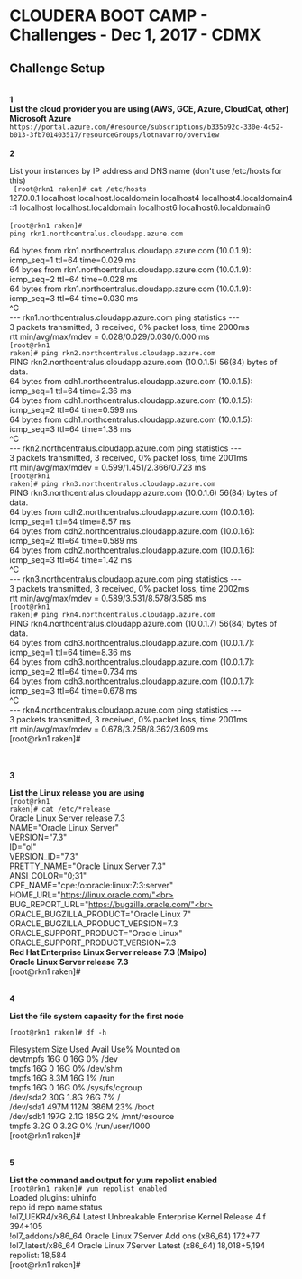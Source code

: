 <h1>CLOUDERA BOOT CAMP - Challenges - Dec 1, 2017 - CDMX</h1>

<h2>Challenge Setup</h2>

<br>
<b>1</b><br>
<b>List the cloud provider you are using (AWS, GCE, Azure, CloudCat, other)</b><br>
<b>
Microsoft Azure</b><br>
<code>https://portal.azure.com/#resource/subscriptions/b335b92c-330e-4c52-b013-3fb701403517/resourceGroups/lotnavarro/overview</code><br>
</b>
<br>
<b>2</b><br>

List your instances by IP address and DNS name (don't use /etc/hosts for this)<br>
<code>
[root@rkn1 raken]# cat /etc/hosts</code><br>
127.0.0.1   localhost localhost.localdomain localhost4 localhost4.localdomain4<br>
::1         localhost localhost.localdomain localhost6 localhost6.localdomain6<br>
<br>
<code>[root@rkn1 raken]# ping rkn1.northcentralus.cloudapp.azure.com<br></code>

64 bytes from rkn1.northcentralus.cloudapp.azure.com (10.0.1.9): icmp_seq=1 ttl=64 time=0.029 ms<br>
64 bytes from rkn1.northcentralus.cloudapp.azure.com (10.0.1.9): icmp_seq=2 ttl=64 time=0.028 ms<br>
64 bytes from rkn1.northcentralus.cloudapp.azure.com (10.0.1.9): icmp_seq=3 ttl=64 time=0.030 ms<br>
^C<br>
--- rkn1.northcentralus.cloudapp.azure.com ping statistics ---<br>
3 packets transmitted, 3 received, 0% packet loss, time 2000ms<br>
rtt min/avg/max/mdev = 0.028/0.029/0.030/0.000 ms<br>
<code>[root@rkn1 raken]# ping rkn2.northcentralus.cloudapp.azure.com<br></code>
PING rkn2.northcentralus.cloudapp.azure.com (10.0.1.5) 56(84) bytes of data.<br>
64 bytes from cdh1.northcentralus.cloudapp.azure.com (10.0.1.5): icmp_seq=1 ttl=64 time=2.36 ms<br>
64 bytes from cdh1.northcentralus.cloudapp.azure.com (10.0.1.5): icmp_seq=2 ttl=64 time=0.599 ms<br>
64 bytes from cdh1.northcentralus.cloudapp.azure.com (10.0.1.5): icmp_seq=3 ttl=64 time=1.38 ms<br>
^C<br>
--- rkn2.northcentralus.cloudapp.azure.com ping statistics ---<br>
3 packets transmitted, 3 received, 0% packet loss, time 2001ms<br>
rtt min/avg/max/mdev = 0.599/1.451/2.366/0.723 ms<br>
<code>[root@rkn1 raken]# ping rkn3.northcentralus.cloudapp.azure.com<br></code>
PING rkn3.northcentralus.cloudapp.azure.com (10.0.1.6) 56(84) bytes of data.<br>
64 bytes from cdh2.northcentralus.cloudapp.azure.com (10.0.1.6): icmp_seq=1 ttl=64 time=8.57 ms<br>
64 bytes from cdh2.northcentralus.cloudapp.azure.com (10.0.1.6): icmp_seq=2 ttl=64 time=0.589 ms<br>
64 bytes from cdh2.northcentralus.cloudapp.azure.com (10.0.1.6): icmp_seq=3 ttl=64 time=1.42 ms<br>
^C<br>
--- rkn3.northcentralus.cloudapp.azure.com ping statistics ---<br>
3 packets transmitted, 3 received, 0% packet loss, time 2002ms<br>
rtt min/avg/max/mdev = 0.589/3.531/8.578/3.585 ms<br>
<code>[root@rkn1 raken]# ping rkn4.northcentralus.cloudapp.azure.com<br></code>
PING rkn4.northcentralus.cloudapp.azure.com (10.0.1.7) 56(84) bytes of data.<br>
64 bytes from cdh3.northcentralus.cloudapp.azure.com (10.0.1.7): icmp_seq=1 ttl=64 time=8.36 ms<br>
64 bytes from cdh3.northcentralus.cloudapp.azure.com (10.0.1.7): icmp_seq=2 ttl=64 time=0.734 ms<br>
64 bytes from cdh3.northcentralus.cloudapp.azure.com (10.0.1.7): icmp_seq=3 ttl=64 time=0.678 ms<br>
^C<br>
--- rkn4.northcentralus.cloudapp.azure.com ping statistics ---<br>
3 packets transmitted, 3 received, 0% packet loss, time 2001ms<br>
rtt min/avg/max/mdev = 0.678/3.258/8.362/3.609 ms<br>
[root@rkn1 raken]# <br>
<br>

<br>
<b>3</b><br>

<b>List the Linux release you are using</b><br>
<code>[root@rkn1 raken]# cat /etc/*release</code><br>
Oracle Linux Server release 7.3<br>
NAME="Oracle Linux Server"<br>
VERSION="7.3"<br>
ID="ol"<br>
VERSION_ID="7.3"<br>
PRETTY_NAME="Oracle Linux Server 7.3"<br>
ANSI_COLOR="0;31"<br>
CPE_NAME="cpe:/o:oracle:linux:7:3:server"<br>
HOME_URL="https://linux.oracle.com/"<br>
BUG_REPORT_URL="https://bugzilla.oracle.com/"<br>
<br>
ORACLE_BUGZILLA_PRODUCT="Oracle Linux 7"<br>
ORACLE_BUGZILLA_PRODUCT_VERSION=7.3<br>
ORACLE_SUPPORT_PRODUCT="Oracle Linux"<br>
ORACLE_SUPPORT_PRODUCT_VERSION=7.3<br>
<b>Red Hat Enterprise Linux Server release 7.3 (Maipo)</b><br>
<b>Oracle Linux Server release 7.3</b><br>
[root@rkn1 raken]# 



<br>
<b>4</b><br>


<b>List the file system capacity for the first node</b><br>
<code>
[root@rkn1 raken]# df -h
</code><br>

Filesystem      Size  Used Avail Use% Mounted on<br>
devtmpfs         16G     0   16G   0% /dev<br>
tmpfs            16G     0   16G   0% /dev/shm<br>
tmpfs            16G  8.3M   16G   1% /run<br>
tmpfs            16G     0   16G   0% /sys/fs/cgroup<br>
/dev/sda2        30G  1.8G   26G   7% /<br>
/dev/sda1       497M  112M  386M  23% /boot<br>
/dev/sdb1       197G  2.1G  185G   2% /mnt/resource<br>
tmpfs           3.2G     0  3.2G   0% /run/user/1000<br>
[root@rkn1 raken]# <br>

<br>
<b>5</b><br>

<b>List the command and output for yum repolist enabled</b>
<code>
[root@rkn1 raken]# yum repolist enabled</code><br>
Loaded plugins: ulninfo<br>
repo id            repo name                                        status<br>
!ol7_UEKR4/x86_64  Latest Unbreakable Enterprise Kernel Release 4 f      394+105<br>
!ol7_addons/x86_64 Oracle Linux 7Server Add ons (x86_64)                  172+77<br>
!ol7_latest/x86_64 Oracle Linux 7Server Latest (x86_64)             18,018+5,194<br>
repolist: 18,584<br>
[root@rkn1 raken]# <br>




